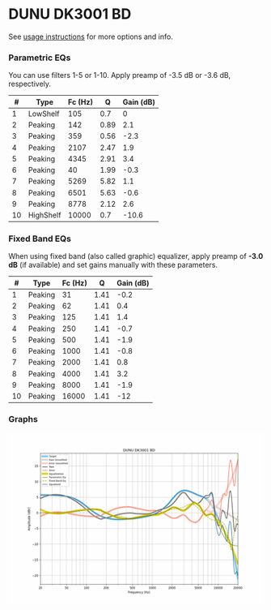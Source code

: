 # DUNU DK3001 BD
See [usage instructions](https://github.com/jaakkopasanen/AutoEq#usage) for more options and info.

### Parametric EQs
You can use filters 1-5 or 1-10. Apply preamp of -3.5 dB or -3.6 dB, respectively.

|   # | Type      |   Fc (Hz) |    Q |   Gain (dB) |
|-----|-----------|-----------|------|-------------|
|   1 | LowShelf  |       105 | 0.7  |         0   |
|   2 | Peaking   |       142 | 0.89 |         2.1 |
|   3 | Peaking   |       359 | 0.56 |        -2.3 |
|   4 | Peaking   |      2107 | 2.47 |         1.9 |
|   5 | Peaking   |      4345 | 2.91 |         3.4 |
|   6 | Peaking   |        40 | 1.99 |        -0.3 |
|   7 | Peaking   |      5269 | 5.82 |         1.1 |
|   8 | Peaking   |      6501 | 5.63 |        -0.6 |
|   9 | Peaking   |      8778 | 2.12 |         2.6 |
|  10 | HighShelf |     10000 | 0.7  |       -10.6 |

### Fixed Band EQs
When using fixed band (also called graphic) equalizer, apply preamp of **-3.0 dB** (if available) and set gains manually with these parameters.

|   # | Type    |   Fc (Hz) |    Q |   Gain (dB) |
|-----|---------|-----------|------|-------------|
|   1 | Peaking |        31 | 1.41 |        -0.2 |
|   2 | Peaking |        62 | 1.41 |         0.4 |
|   3 | Peaking |       125 | 1.41 |         1.4 |
|   4 | Peaking |       250 | 1.41 |        -0.7 |
|   5 | Peaking |       500 | 1.41 |        -1.9 |
|   6 | Peaking |      1000 | 1.41 |        -0.8 |
|   7 | Peaking |      2000 | 1.41 |         0.8 |
|   8 | Peaking |      4000 | 1.41 |         3.2 |
|   9 | Peaking |      8000 | 1.41 |        -1.9 |
|  10 | Peaking |     16000 | 1.41 |       -12   |

### Graphs
![](./DUNU%20DK3001%20BD.png)
